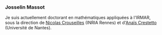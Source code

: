 ### Josselin Massot

Je suis actuellement doctorant en mathématiques appliquées à l'IRMAR, sous la direction de [Nicolas Crouseilles](http://people.rennes.inria.fr/Nicolas.Crouseilles/) (INRIA Rennes) et d'[Anaïs Crestetto](https://www.math.sciences.univ-nantes.fr/~crestetto/) (Université de Nantes).
